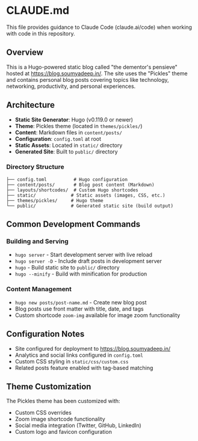 # CLAUDE.md

This file provides guidance to Claude Code (claude.ai/code) when working with code in this repository.

## Overview

This is a Hugo-powered static blog called "the dementor's pensieve" hosted at https://blog.soumyadeep.in/. The site uses the "Pickles" theme and contains personal blog posts covering topics like technology, networking, productivity, and personal experiences.

## Architecture

- **Static Site Generator**: Hugo (v0.119.0 or newer)
- **Theme**: Pickles theme (located in `themes/pickles/`)
- **Content**: Markdown files in `content/posts/`
- **Configuration**: `config.toml` at root
- **Static Assets**: Located in `static/` directory
- **Generated Site**: Built to `public/` directory

### Directory Structure

```
├── config.toml          # Hugo configuration
├── content/posts/       # Blog post content (Markdown)
├── layouts/shortcodes/  # Custom Hugo shortcodes
├── static/             # Static assets (images, CSS, etc.)
├── themes/pickles/     # Hugo theme
└── public/             # Generated static site (build output)
```

## Common Development Commands

### Building and Serving
- `hugo server` - Start development server with live reload
- `hugo server -D` - Include draft posts in development server
- `hugo` - Build static site to `public/` directory
- `hugo --minify` - Build with minification for production

### Content Management
- `hugo new posts/post-name.md` - Create new blog post
- Blog posts use front matter with title, date, and tags
- Custom shortcode `zoom-img` available for image zoom functionality

## Configuration Notes

- Site configured for deployment to https://blog.soumyadeep.in/
- Analytics and social links configured in `config.toml`
- Custom CSS styling in `static/css/custom.css`
- Related posts feature enabled with tag-based matching

## Theme Customization

The Pickles theme has been customized with:
- Custom CSS overrides
- Zoom image shortcode functionality
- Social media integration (Twitter, GitHub, LinkedIn)
- Custom logo and favicon configuration